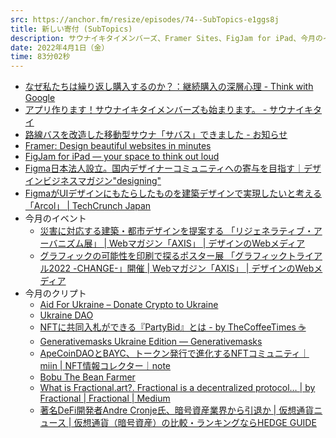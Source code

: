 ```yaml
---
src: https://anchor.fm/resize/episodes/74--SubTopics-e1ggs8j
title: 新しい寄付 (SubTopics)
description: サウナイキタイメンバーズ、Framer Sites、FigJam for iPad、今月のイベント情報やクリプト動向など、最近気になったサブトピックスを話しました。
date: 2022年4月1日（金）
time: 83分02秒
---
```


- [なぜ私たちは繰り返し購入するのか？：継続購入の深層心理 - Think with Google](https://www.thinkwithgoogle.com/intl/ja-jp/consumer-insights/consumer-journey/shopper-research2022-1/)
- [アプリ作ります！サウナイキタイメンバーズも始まります。 - サウナイキタイ](https://sauna-ikitai.com/app-yarimasu)
- [路線バスを改造した移動型サウナ「サバス」できました - お知らせ](https://sauna-ikitai.com/magazine/news/2828/)
- [Framer: Design beautiful websites in minutes](https://www.framer.com/sites/)
- [FigJam for iPad — your space to think out loud](https://www.figma.com/figjam/ipad/)
- [Figma日本法人設立。国内デザイナーコミュニティへの寄与を目指す｜デザインビジネスマガジン"designing"](https://note.designing.jp/n/n5da3496edd29)
- [FigmaがUIデザインにもたらしたものを建築デザインで実現したいと考える「Arcol」 | TechCrunch Japan](https://jp.techcrunch.com/2022/03/18/2022-03-17-arcol-aims-to-do-for-building-design-what-figma-did-for-ui-design/)
- 今月のイベント
    - [災害に対応する建築・都市デザインを提案する 「リジェネラティブ・アーバニズム展」 | Webマガジン「AXIS」 | デザインのWebメディア](https://www.axismag.jp/posts/2022/03/455914.html)
    - [グラフィックの可能性を印刷で探るポスター展 「グラフィックトライアル2022 -CHANGE-」開催 | Webマガジン「AXIS」 | デザインのWebメディア](https://www.axismag.jp/posts/2022/03/454874.html)
- 今月のクリプト
    - [Aid For Ukraine – Donate Crypto to Ukraine](https://donate.thedigital.gov.ua/)
    - [Ukraine DAO](https://www.ukrainedao.love/)
    - [NFTに共同入札ができる『PartyBid』とは - by TheCoffeeTimes ☕](https://bspeak.substack.com/p/nftpartybid?s=r)
    - [Generativemasks Ukraine Edition — Generativemasks](https://mirror.xyz/generativemasks.eth/9rvUG0enFfkHHYaVujf_jWKtiq2ELK9gyMbP45ttS2M)
    - [ApeCoinDAOとBAYC、トークン発行で進化するNFTコミュニティ｜miin | NFT情報コレクター｜note](https://note.com/miin_nft/n/n167e3d1b10c5)
    - [Bobu The Bean Farmer](https://bobu.azuki.com/)
    - [What is Fractional.art?. Fractional is a decentralized protocol… | by Fractional | Fractional | Medium](https://medium.com/fractional-art/what-is-fractional-dd4f86e6458a)
    - [著名DeFi開発者Andre Cronje氏、暗号資産業界から引退か | 仮想通貨ニュース | 仮想通貨（暗号資産）の比較・ランキングならHEDGE GUIDE](https://hedge.guide/news/fantom-tvl-falls-sharply-bc202203.html)
